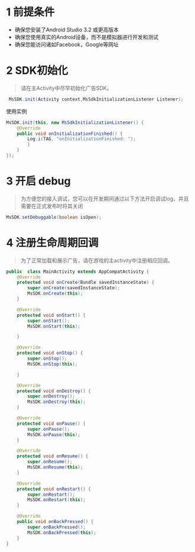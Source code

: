 
# 1 前提条件

- 确保您安装了Android Studio 3.2 或更高版本
- 确保您使用真实的Android设备，而不是模拟器进行开发和测试
- 确保您能访问诸如Facebook，Google等网址


# 2 SDK初始化
>请在主Activity中尽早初始化广告SDK。

```java
 MsSDK.init(Activity context,MsSdkInitializationListener Listener);
```
使用实例
```java
MsSDK.init(this, new MsSdkInitializationListener() {
    @Override
    public void onInitializationFinished() {
        Log.i(TAG, "onInitializationFinished: ");
        }
    }
});
```

# 3 开启 debug
>为方便您的接入调试，您可以在开发期间通过以下方法开启调试log，并且需要在正式发布时将其关闭
```java
MsSDK.setDebuggable(boolean isOpen);
```
# 4 注册生命周期回调
>为了正常加载和展示广告，请在游戏的主activity中注册相应回调。
```java
public  class MainActivity extends AppCompatActivity {
    @Override
    protected void onCreate(Bundle savedInstanceState) {
        super.onCreate(savedInstanceState);
        MsSDK.onCreate(this);
    }

    @Override
    protected void onStart() {
        super.onStart();
        MsSDK.onStart(this);

    }

    @Override
    protected void onStop() {
        super.onStop();
        MsSDK.onStop(this);

    }

    @Override
    protected void onDestroy() {
        super.onDestroy();
        MsSDK.onDestroy(this);
    }

    @Override
    protected void onPause() {
        super.onPause();
        MsSDK.onPause(this);
    }

    @Override
    protected void onResume() {
        super.onResume();
        MsSDK.onResume(this);
    }

    @Override
    protected void onRestart() {
        super.onRestart();
        MsSDK.onRestart(this);
    }

    @Override
    public void onBackPressed() {
        super.onBackPressed();
        MsSDK.onBackPressed(this);
    }
}
```

